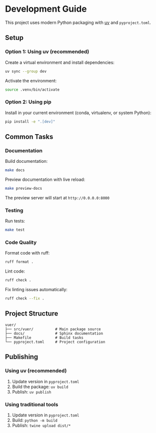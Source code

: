 # Development Guide

This project uses modern Python packaging with [uv](https://docs.astral.sh/uv/) and `pyproject.toml`.

## Setup

### Option 1: Using uv (recommended)

Create a virtual environment and install dependencies:

```bash
uv sync --group dev
```

Activate the environment:

```bash
source .venv/bin/activate
```

### Option 2: Using pip

Install in your current environment (conda, virtualenv, or system Python):

```bash
pip install -e ".[dev]"
```

## Common Tasks

### Documentation

Build documentation:

```bash
make docs
```

Preview documentation with live reload:

```bash
make preview-docs
```

The preview server will start at `http://0.0.0.0:8000`

### Testing

Run tests:

```bash
make test
```

### Code Quality

Format code with ruff:

```bash
ruff format .
```

Lint code:

```bash
ruff check .
```

Fix linting issues automatically:

```bash
ruff check --fix .
```

## Project Structure

```
vuer/
├── src/vuer/          # Main package source
├── docs/              # Sphinx documentation
├── Makefile           # Build tasks
└── pyproject.toml     # Project configuration
```

## Publishing

### Using uv (recommended)

1. Update version in `pyproject.toml`
2. Build the package: `uv build`
3. Publish: `uv publish`

### Using traditional tools

1. Update version in `pyproject.toml`
2. Build: `python -m build`
3. Publish: `twine upload dist/*`
